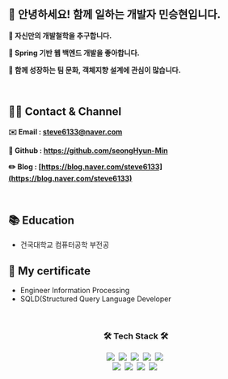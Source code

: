 ## 👋 안녕하세요! 함께 일하는 개발자 민승현입니다.

**🧠 자신만의 개발철학을 추구합니다.**

**🌱 Spring 기반 웹 백엔드 개발을 좋아합니다.**

**🚀 함께 성장하는 팀 문화, 객체지향 설계에 관심이 많습니다.**

<br>

## **🙋🏻 Contact & Channel**

**✉️ Email : steve6133@naver.com**

**🚀 Github : https://github.com/seongHyun-Min**

**✏️ Blog : [https://blog.naver.com/steve6133](https://blog.naver.com/steve6133)**

<br>

## 📚 Education
- 건국대학교 컴퓨터공학 부전공

## 📜 My certificate
- Engineer Information Processing
- SQLD(Structured Query Language Developer

<br>

<h3 align="center">🛠 Tech Stack 🛠</h3>

<p align="center">
  <img src="https://img.shields.io/badge/Python-3766AB?style=flat-square&logo=Python&logoColor=white"/></a>&nbsp 
  <img src="https://img.shields.io/badge/Java-007396?style=flat-square&logo=Java&logoColor=white"/></a>&nbsp 
  <img src="https://img.shields.io/badge/Spring-6DB33F?style=flat-square&logo=Spring&logoColor=white"/></a>&nbsp
  <img src="https://img.shields.io/badge/Spring Boot-6DB33F?style=flat-square&logo=Spring-Boot&logoColor=white"/></a>&nbsp
  <img src="https://img.shields.io/badge/Mysql-E6B91E?style=flat-square&logo=MySql&logoColor=white"/></a>&nbsp 
  <br> 
  <img src="https://img.shields.io/badge/IntelliJ IDEA-000000?style=flat-square&logo=IntelliJ-IDEA&logoColor=white"/></a>&nbsp
  <img src="https://img.shields.io/badge/Eclipse IDE-2C2255?style=flat-square&logo=Eclipse-IDE&logoColor=white"/></a>&nbsp
  <img src="https://img.shields.io/badge/Visual Studio Code-007ACC?style=flat-square&logo=Visual-Studio-Code&logoColor=white"/></a>&nbsp
  <img src="https://img.shields.io/badge/JUnit5-25A162?style=flat-square&logo=JUnit5&logoColor=white"/></a>&nbsp
  <br> 
</p>

<br></br>


  

